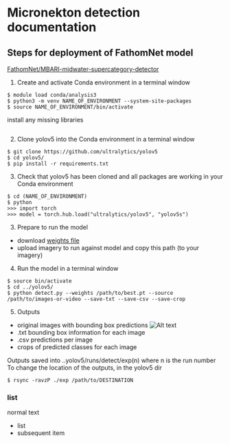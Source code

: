 # Micronekton detection documentation 

## Steps for deployment of FathomNet model 

[FathomNet/MBARI-midwater-supercategory-detector](('https://huggingface.co/FathomNet/MBARI-midwater-supercategory-detector)')

1. Create and activate Conda environment 
in a terminal window
  
```$ module use /g/data/hh5/public/modules
$ module load conda/analysis3
$ python3 -m venv NAME_OF_ENVIRONMENT --system-site-packages 
$ source NAME_OF_ENVIRONMENT/bin/activate
```

install any missing libraries

```$ (NAME_OF_ENVIRONMENT) $ pip install ultralytics
```

2. Clone yolov5 into the Conda environment
in a terminal window

```
$ git clone https://github.com/ultralytics/yolov5
$ cd yolov5/
$ pip install -r requirements.txt
```

3. Check that yolov5 has been cloned and all packages are working in your Conda environment

```
$ cd (NAME_OF_ENVIRONMENT)
$ python
>>> import torch
>>> model = torch.hub.load("ultralytics/yolov5", "yolov5s")  
```

3. Prepare to run the model
* download [weights file]('(https://huggingface.co/FathomNet/MBARI-midwater-supercategory-detector/blob/main/best.pt)')
* upload imagery to run against model and copy this path (to your imagery) 

4. Run the model 
in a terminal window

```$ cd NAME_OF_ENVIRONMENT
$ source bin/activate
$ cd ../yolov5/
$ python detect.py --weights /path/to/best.pt --source /path/to/images-or-video --save-txt --save-csv --save-crop
```

5. Outputs

* original images with bounding box predictions
![Alt text](scratch/nf33/cu2464/Station_03/OBL00162.JPG) 
* .txt bounding box information for each image
* .csv predictions per image
* crops of predicted classes for each image

Outputs saved into ..yolov5/runs/detect/exp(n) where n is the run number
To change the location of the outputs, in the yolov5 dir
```$ cd runs/detect/
$ rsync -ravzP ./exp /path/to/DESTINATION
```



  








 

### list 

normal text 
- list
- subsequent item


